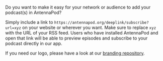 Do you want to make it easy for your network or audience to add your podcast(s) in AntennaPod?

Simply include a link to `https://antennapod.org/deeplink/subscribe?url=xyz` on your website or wherever you want. Make sure to replace `xyz` with the URL of your RSS feed. Users who have installed AntennaPod and open that link will be able to preview episodes and subscribe to your podcast directly in our app.

If you need our logo, please have a look at our [branding repository](https://github.com/AntennaPod/branding).
